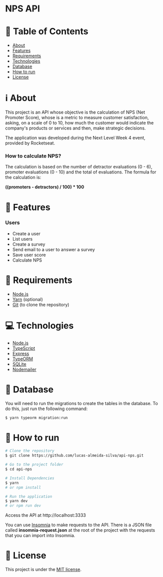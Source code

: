 # NPS API

# :page_with_curl: Table of Contents

* [About](#information_source-about)
* [Features](#rocket-features)
* [Requirements](#page_with_curl-requirements)
* [Technologies](#computer-technologies)
* [Database](#floppy_disk-database)
* [How to run](#seedling-how-to-run)
* [License](#pencil-license)

# :information_source: About

This project is an API whose objective is the calculation of NPS (Net Promoter Score), whose is a metric to measure customer satisfaction, asking,
on a scale of 0 to 10, how much the customer would indicate the company's products or services and then, make strategic decisions.

The application was developed during the Next Level Week 4 event, provided by Rocketseat.

### How to calculate NPS?

The calculation is based on the number of detractor evaluations (0 - 6), promoter evaluations (0 - 10) and the total of evaluations.
The formula for the calculation is:

**((promoters - detractors) / 100) * 100**

# :rocket: Features

### Users

- Create a user
- List users
- Create a survey
- Send email to a user to answer a survey
- Save user score
- Calculate NPS

# :page_with_curl: Requirements

- [Node.js](https://nodejs.org/)
- [Yarn](https://yarnpkg.com/) (optional)
- [Git](https://git-scm.com/) (to clone the repository)

# :computer: Technologies

- [Node.js](https://nodejs.org/)
- [TypeScript](https://www.typescriptlang.org/)
- [Express](https://expressjs.com/pt-br/)
- [TypeORM](https://typeorm.io/#/)
- [SQLite](https://www.sqlite.org/index.html)
- [Nodemailer](https://nodemailer.com/about/)

# :floppy_disk: Database

You will need to run the migrations to create the tables in the database. To do this, just run the following command:

```bash
$ yarn typeorm migration:run
```

# :seedling: How to run

```bash
# Clone the repository
$ git clone https://github.com/lucas-almeida-silva/api-nps.git

# Go to the project folder
$ cd api-nps

# Install Dependencies
$ yarn
# or npm install

# Run the application
$ yarn dev
# or npm run dev
```
Access the API at http://localhost:3333

You can use [Insomnia](https://insomnia.rest/download/core/) to make requests to the API. There is a JSON file called **insomnia-request.json** 
at the root of the project with the requests that you can import into Insomnia.

# :pencil: License

This project is under the [MIT license](LICENSE).
